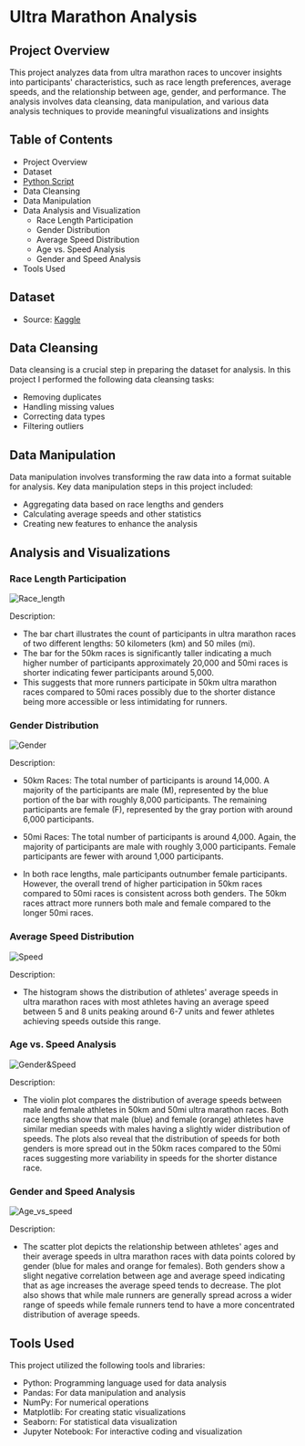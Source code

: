 # Ultra Marathon Analysis

## Project Overview

This project analyzes data from ultra marathon races to uncover insights into participants' characteristics, such as race length preferences, average speeds, and the relationship between age, gender, and performance. The analysis involves data cleansing, data manipulation, and various data analysis techniques to provide meaningful visualizations and insights

## Table of Contents
 - Project Overview
 - Dataset 
 - [Python Script](analysis.ipynb)
 - Data Cleansing
 - Data Manipulation
 - Data Analysis and Visualization
    - Race Length Participation
    - Gender Distribution
    - Average Speed Distribution
    - Age vs. Speed Analysis
    - Gender and Speed Analysis
 - Tools Used


 ## Dataset
 - Source: [Kaggle](https://www.kaggle.com/datasets/aiaiaidavid/the-big-dataset-of-ultra-marathon-running)



 ## Data Cleansing
Data cleansing is a crucial step in preparing the dataset for analysis. In this project I performed the following data cleansing tasks:

 - Removing duplicates
 - Handling missing values
 - Correcting data types
 - Filtering outliers

 ## Data Manipulation
Data manipulation involves transforming the raw data into a format suitable for analysis. Key data manipulation steps in this project included:

 - Aggregating data based on race lengths and genders
 - Calculating average speeds and other statistics
 - Creating new features to enhance the analysis

## Analysis and Visualizations

### Race Length Participation
![Race_length](assets/Race_Length.png)


Description: 
 - The bar chart illustrates the count of participants in ultra marathon races of two different lengths: 50 kilometers (km) and 50 miles (mi).
 - The bar for the 50km races is significantly taller indicating a much higher number of participants approximately 20,000 and 50mi races is shorter indicating fewer participants around 5,000. 
 - This suggests that more runners participate in 50km ultra marathon races compared to 50mi races possibly due to the shorter distance being more accessible or less intimidating for runners.

### Gender Distribution
![Gender](assets/Gender.png)
   
Description: 
 - 50km Races: The total number of participants is around 14,000. A majority of the participants are male (M), represented by the blue portion of the bar with roughly 8,000 participants. The remaining participants are female (F), represented by the gray portion with around 6,000 participants.

 - 50mi Races: The total number of participants is around 4,000. Again, the majority of participants are male with roughly 3,000 participants. Female participants are fewer with around 1,000 participants.

 - In both race lengths, male participants outnumber female participants. However, the overall trend of higher participation in 50km races compared to 50mi races is consistent across both genders. The 50km races attract more runners both male and female compared to the longer 50mi races.

### Average Speed Distribution
![Speed](assets/Speed.png)
   
Description: 
  - The histogram shows the distribution of athletes' average speeds in ultra marathon races with most athletes having an average speed between 5 and 8 units peaking around 6-7 units and fewer athletes achieving speeds outside this range.

### Age vs. Speed Analysis
![Gender&Speed](assets/Gender_and_Speed.png)
    
Description: 
 - The violin plot compares the distribution of average speeds between male and female athletes in 50km and 50mi ultra marathon races. Both race lengths show that male (blue) and female (orange) athletes have similar median speeds with males having a slightly wider distribution of speeds. The plots also reveal that the distribution of speeds for both genders is more spread out in the 50km races compared to the 50mi races suggesting more variability in speeds for the shorter distance race.

### Gender and Speed Analysis
![Age_vs_speed](assets/Age_vs_Speed.png)
    
Description: 
 - The scatter plot depicts the relationship between athletes' ages and their average speeds in ultra marathon races with data points colored by gender (blue for males and orange for females). Both genders show a slight negative correlation between age and average speed indicating that as age increases the average speed tends to decrease. The plot also shows that while male runners are generally spread across a wider range of speeds while female runners tend to have a more concentrated distribution of average speeds.

## Tools Used
This project utilized the following tools and libraries:

 - Python: Programming language used for data analysis
 - Pandas: For data manipulation and analysis
 - NumPy: For numerical operations
 - Matplotlib: For creating static visualizations
 - Seaborn: For statistical data visualization
 - Jupyter Notebook: For interactive coding and visualization


